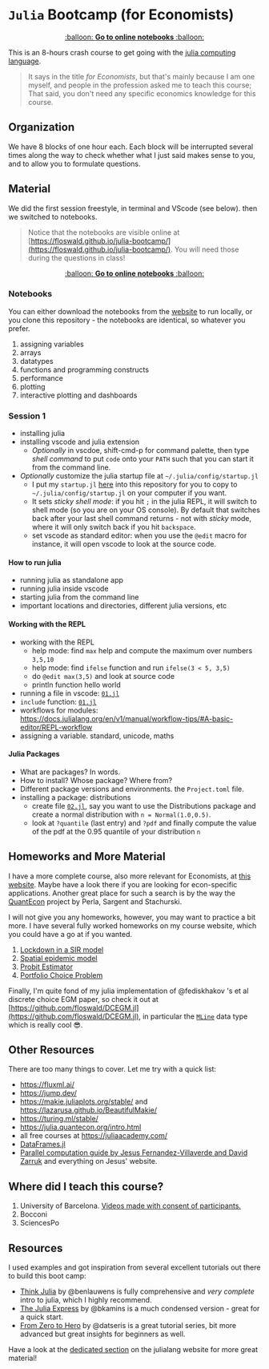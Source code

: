 # `Julia` Bootcamp (for Economists)     

<p align="center"> <a href="https://floswald.github.io/julia-bootcamp/">:balloon: <b>Go to online notebooks</b> :balloon:</a></p>


This is an 8-hours crash course to get going with the [julia computing language](https://julialang.org). 

> It says in the title *for Economists*, but that's mainly because I am one myself, and people in the profession asked me to teach this course; That said, you don't need any specific economics knowledge for this course.

## Organization

We have 8 blocks of one hour each. Each block will be interrupted several times along the way to check whether what I just said makes sense to you, and to allow you to formulate questions. 


## Material

We did the first session freestyle, in terminal and VScode (see below). then we switched to notebooks. 

> Notice that the notebooks are visible online at [https://floswald.github.io/julia-bootcamp/](https://floswald.github.io/julia-bootcamp/). You will need those during the questions in class!

<p align="center"><a href="https://floswald.github.io/julia-bootcamp/">:balloon: <b>Go to online notebooks</b> :balloon:</a></p>

### Notebooks

You can either download the notebooks from the [website](https://floswald.github.io/julia-bootcamp/) to run locally, or you clone this repository - the notebooks are identical, so whatever you prefer.

1. assigning variables
1. arrays
2. datatypes
1. functions and programming constructs
2. performance
3. plotting
4. interactive plotting and dashboards


### Session 1

* installing julia
* installing vscode and julia extension
  * *Optionally* in vscdoe, shift-cmd-p for command palette, then type *shell command* to put `code` onto your `PATH` such that you can start it from the command line.
* *Optionally* customize the julia startup file at `~/.julia/config/startup.jl`
  * I put my `startup.jl` [here](snippets/startup.jl) into this repository for you to copy to `~/.julia/config/startup.jl` on your computer if you want.
  * It sets *sticky shell mode*: if you hit `;` in the julia REPL, it will switch to shell mode (so you are on your OS console). By default that switches back after your last shell command returns - not with *sticky* mode, where it will only switch back if you hit `backspace`.
  * set vscode as standard editor: when you use the `@edit` macro for instance, it will open vscode to look at the source code.

#### How to run julia

* running julia as standalone app
* running julia inside vscode
* starting julia from the command line
* important locations and directories, different julia versions, etc

#### Working with the REPL

* working with the REPL
    * help mode: find `max` help and compute the maximum over numbers `3,5,10`
    * help mode: find `ifelse` function and run `ifelse(3 < 5, 3,5)`
    * do `@edit max(3,5)` and look at source code
    * println function hello world
* running a file in vscode: [`01.jl`](snippets/01.jl)
* `include` function: [`01.jl`](snippets/01.jl)
* workflows for modules: https://docs.julialang.org/en/v1/manual/workflow-tips/#A-basic-editor/REPL-workflow
* assigning a variable. standard, unicode, maths

#### Julia Packages

* What are packages? In words.
* How to install? Whose package? Where from? 
* Different package versions and environments. the `Project.toml` file.
* installing a package: distributions
    * create file [`02.jl`](snippets/02.jl), say you want to use the Distributions package and create a normal distribution with `n = Normal(1.0,0.5)`. 
    * look at `?quantile` (last entry) and `?pdf` and finally compute the value of the pdf at the 0.95 quantile of your distribution `n`


## Homeworks and More Material

I have a more complete course, also more relevant for Economists, at [this website](https://floswald.github.io/NumericalMethods/). Maybe have a look there if you are looking for econ-specific applications. Another great place for such a search is by the way the [QuantEcon](https://julia.quantecon.org/intro.html) project by Perla, Sargent and Stachurski.

I will not give you any homeworks, however, you may want to practice a bit more. I have several fully worked homeworks on my course website, which you could have a go at if you wanted.
1. [Lockdown in a SIR model](https://floswald.github.io/NumericalMethods/hw1/)
1. [Spatial epidemic model](https://floswald.github.io/NumericalMethods/hw2/)
1. [Probit Estimator](https://floswald.github.io/NumericalMethods/hw3/)
1. [Portfolio Choice Problem](https://floswald.github.io/NumericalMethods/hw5/)

Finally, I'm quite fond of my julia implementation of @fediskhakov 's et al discrete choice EGM paper, so check it out at [https://github.com/floswald/DCEGM.jl](https://github.com/floswald/DCEGM.jl), in particular the [`MLine`](https://github.com/floswald/DCEGM.jl/blob/master/src/line.jl) data type which is really cool 😎.

## Other Resources

There are too many things to cover. Let me try with a quick list:

* https://fluxml.ai/
* https://jump.dev/
* https://makie.juliaplots.org/stable/ and https://lazarusa.github.io/BeautifulMakie/
* https://turing.ml/stable/
* https://julia.quantecon.org/intro.html
* all free courses at https://juliaacademy.com/
* [DataFrames.jl](https://dataframes.juliadata.org/stable/)
* [Parallel computation guide by Jesus Fernandez-Villaverde and David Zarruk](https://www.sas.upenn.edu/~jesusfv/Guide_Parallel.pdf) and everything on Jesus' website.



## Where did I teach this course?

1. University of Barcelona. [Videos made with consent of participants.](https://youtube.com/playlist?list=PLs8aCCD_PbIz3Sliij8Qlv01HXEG2FWb-)
2. Bocconi
3. SciencesPo


## Resources

I used examples and got inspiration from several excellent tutorials out there to build this boot camp:

* [Think Julia](https://benlauwens.github.io/ThinkJulia.jl/latest/book.html) by @benlauwens is fully comprehensive and *very complete* intro to julia, which I highly recommend.
* [The Julia Express](http://bogumilkaminski.pl/files/julia_express.pdf) by @bkamins is a much condensed version - great for a quick start.
* [From Zero to Hero](https://github.com/Datseris/Zero2Hero-JuliaWorkshop) by @datseris is a great tutorial series, bit more advanced but great insights for beginners as well.

Have a look at the [dedicated section](https://julialang.org/learning/) on the julialang website for more great material!

